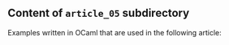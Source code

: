 ## Content of `article_05` subdirectory

Examples written in OCaml that are used in the following article:
[]()
